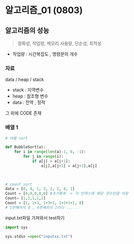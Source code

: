 # 알고리즘_01 (0803)

## 알고리즘의 성능

>정확성, 작업량, 메모리 사용량, 단순성, 최적성 

- 작업량 :  시간복잡도 , 명령문의 개수 

### 자료

data / heap / stack 

- stack : 지역변수
- heap : 참조형 변수
- data : 전역 , 정적 

그 위에 CODE 존재



### 배열 1

```python
# 버블 sort

def BubbleSort(a):
    for i in range(len(a)-1, 0, -1):
        for j in range(i):
            if a[j] > a[j+1]:
                a[j],a[j+1] = a[j+1],a[j]
                
        
```

```python
# count sort
data = [0, 4, 1, 3, 1, 2, 4, 1]
Count = [0,0,0,0,0] #초기화후 -> 각 인덱스에 해당 갯수만큼 저장
Count= [1,3,1,1,2]  
Count = [1, 1+3, 1+3+1, 1+3+1+1, 8] 
# 1번째까지 0 , 4번째까지 1이다 ......

```





input.txt파일 가져와서 test하기

```python
import sys

sys.stdin =open("inputxx.txt")
```

